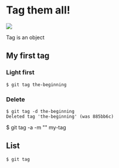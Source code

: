 # Tag them all!

![](http://m.memegen.com/fx0j1u.jpg)

Tag is an object

## My first tag

### Light first

```
$ git tag the-beginning
```

### Delete

```
$ git tag -d the-beginning
Deleted tag 'the-beginning' (was 885bb6c)
```

$ git tag -a -m "" my-tag <hash>

## List

```
$ git tag
```